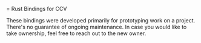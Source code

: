 
= Rust Bindings for CCV

These bindings were developed primarily for prototyping work on a project. There's no guarantee of ongoing maintenance. In case you would like to take ownership, feel free to reach out to the new owner.